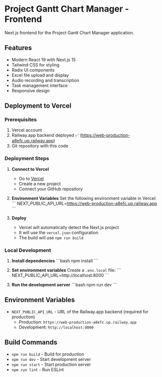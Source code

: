 # Project Gantt Chart Manager - Frontend

Next.js frontend for the Project Gantt Chart Manager application.

## Features

- Modern React 19 with Next.js 15
- Tailwind CSS for styling
- Radix UI components
- Excel file upload and display
- Audio recording and transcription
- Task management interface
- Responsive design

## Deployment to Vercel

### Prerequisites

1. Vercel account
2. Railway.app backend deployed ✅ (https://web-production-a8efc.up.railway.app)
3. Git repository with this code

### Deployment Steps

1. **Connect to Vercel**
   - Go to [Vercel](https://vercel.com)
   - Create a new project
   - Connect your GitHub repository

2. **Environment Variables**
   Set the following environment variable in Vercel:
   \`\`\`
   NEXT_PUBLIC_API_URL=https://web-production-a8efc.up.railway.app
   \`\`\`

3. **Deploy**
   - Vercel will automatically detect the Next.js project
   - It will use the `vercel.json` configuration
   - The build will use `npm run build`

### Local Development

1. **Install dependencies**
   \`\`\`bash
   npm install
   \`\`\`

2. **Set environment variables**
   Create a `.env.local` file:
   \`\`\`
   NEXT_PUBLIC_API_URL=http://localhost:8000
   \`\`\`

3. **Run the development server**
   \`\`\`bash
   npm run dev
   \`\`\`

## Environment Variables

- `NEXT_PUBLIC_API_URL` - URL of the Railway.app backend (required for production)
  - Production: `https://web-production-a8efc.up.railway.app`
  - Development: `http://localhost:8000`

## Build Commands

- `npm run build` - Build for production
- `npm run dev` - Start development server
- `npm run start` - Start production server
- `npm run lint` - Run ESLint
